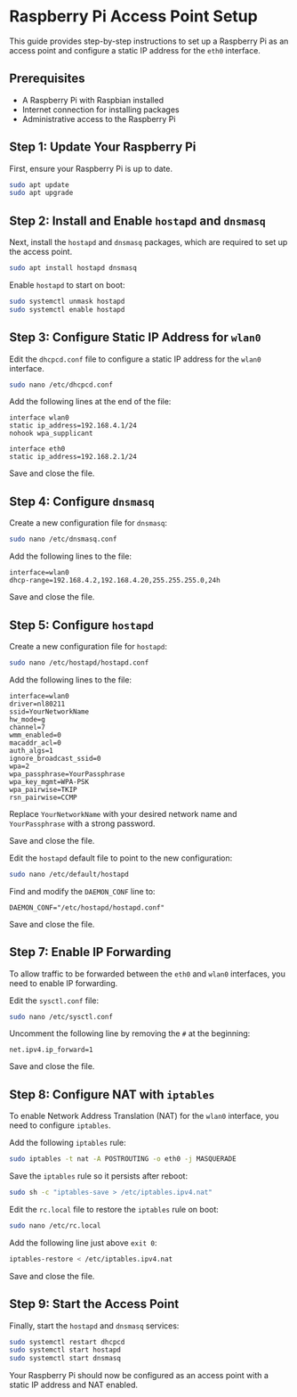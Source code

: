 # Raspberry Pi Access Point Setup

This guide provides step-by-step instructions to set up a Raspberry Pi as an access point and configure a static IP address for the `eth0` interface.

## Prerequisites

- A Raspberry Pi with Raspbian installed
- Internet connection for installing packages
- Administrative access to the Raspberry Pi

## Step 1: Update Your Raspberry Pi

First, ensure your Raspberry Pi is up to date.

```sh
sudo apt update
sudo apt upgrade
```
## Step 2: Install and Enable `hostapd` and `dnsmasq`

Next, install the `hostapd` and `dnsmasq` packages, which are required to set up the access point.

```sh
sudo apt install hostapd dnsmasq
```

Enable `hostapd` to start on boot:

```sh
sudo systemctl unmask hostapd
sudo systemctl enable hostapd
```
## Step 3: Configure Static IP Address for `wlan0`

Edit the `dhcpcd.conf` file to configure a static IP address for the `wlan0` interface.

```sh
sudo nano /etc/dhcpcd.conf
```

Add the following lines at the end of the file:

```
interface wlan0
static ip_address=192.168.4.1/24
nohook wpa_supplicant

interface eth0
static ip_address=192.168.2.1/24
```

Save and close the file.


## Step 4: Configure `dnsmasq`

Create a new configuration file for `dnsmasq`:

```sh
sudo nano /etc/dnsmasq.conf
```

Add the following lines to the file:

```
interface=wlan0
dhcp-range=192.168.4.2,192.168.4.20,255.255.255.0,24h
```

Save and close the file.

## Step 5: Configure `hostapd`

Create a new configuration file for `hostapd`:

```sh
sudo nano /etc/hostapd/hostapd.conf
```

Add the following lines to the file:

```
interface=wlan0
driver=nl80211
ssid=YourNetworkName
hw_mode=g
channel=7
wmm_enabled=0
macaddr_acl=0
auth_algs=1
ignore_broadcast_ssid=0
wpa=2
wpa_passphrase=YourPassphrase
wpa_key_mgmt=WPA-PSK
wpa_pairwise=TKIP
rsn_pairwise=CCMP
```

Replace `YourNetworkName` with your desired network name and `YourPassphrase` with a strong password.

Save and close the file.

Edit the `hostapd` default file to point to the new configuration:

```sh
sudo nano /etc/default/hostapd
```

Find and modify the `DAEMON_CONF` line to:

```
DAEMON_CONF="/etc/hostapd/hostapd.conf"
```

Save and close the file.

## Step 7: Enable IP Forwarding

To allow traffic to be forwarded between the `eth0` and `wlan0` interfaces, you need to enable IP forwarding.

Edit the `sysctl.conf` file:

```sh
sudo nano /etc/sysctl.conf
```

Uncomment the following line by removing the `#` at the beginning:

```
net.ipv4.ip_forward=1
```

Save and close the file.

## Step 8: Configure NAT with `iptables`

To enable Network Address Translation (NAT) for the `wlan0` interface, you need to configure `iptables`.

Add the following `iptables` rule:

```sh
sudo iptables -t nat -A POSTROUTING -o eth0 -j MASQUERADE
```

Save the `iptables` rule so it persists after reboot:

```sh
sudo sh -c "iptables-save > /etc/iptables.ipv4.nat"
```

Edit the `rc.local` file to restore the `iptables` rule on boot:

```sh
sudo nano /etc/rc.local
```

Add the following line just above `exit 0`:

```sh
iptables-restore < /etc/iptables.ipv4.nat
```

Save and close the file.

## Step 9: Start the Access Point

Finally, start the `hostapd` and `dnsmasq` services:

```sh
sudo systemctl restart dhcpcd
sudo systemctl start hostapd
sudo systemctl start dnsmasq
```

Your Raspberry Pi should now be configured as an access point with a static IP address and NAT enabled.
